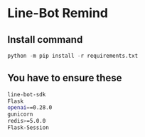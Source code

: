 # Line-Bot Remind

## Install command

```py
python -m pip install -r requirements.txt
```

## You have to ensure these

```sh
line-bot-sdk
Flask
openai==0.28.0
gunicorn
redis>=5.0.0
Flask-Session
```
